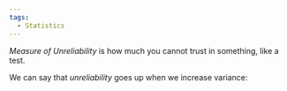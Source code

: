 ```yaml
---
tags:
  - Statistics
---
```

*Measure of Unreliability* is how much you cannot trust in something, like a test.

We can say that *unreliability* goes up when we increase variance:
